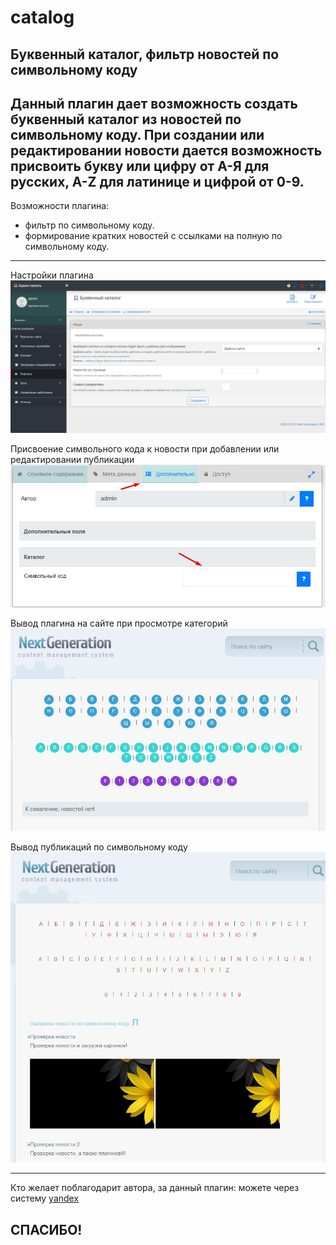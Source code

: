# catalog

Буквенный каталог, фильтр новостей по символьному коду
-------------------

Данный плагин дает возможность создать буквенный каталог из новостей по символьному коду. При создании или редактировании новости дается возможность присвоить букву или цифру от А-Я для русских, A-Z для латинице и цифрой от 0-9.
-------------------

Возможности плагина:
- фильтр по символьному коду.
- формирование кратких новостей с ссылками на полную по символьному коду.

-------------------
Настройки плагина
![](https://github.com/KachalkinGeorg/catalog/blob/main/catalog.jpg?raw=true)

Присвоение символьного кода к новости при добавлении или редактировании публикации
![](https://github.com/KachalkinGeorg/catalog/blob/main/Screenshot_1.jpg?raw=true)

Вывод плагина на сайте при просмотре категорий
![](https://github.com/KachalkinGeorg/catalog/blob/main/Screenshot_2.jpg?raw=true)

Вывод публикаций по символьному коду
![](https://github.com/KachalkinGeorg/catalog/blob/main/Screenshot_3.jpg?raw=true)

-------------------
Кто желает поблагодарит автора, за данный плагин:
можете через систему [yandex](https://yoomoney.ru/to/4100116753512518)

СПАСИБО!
-------------------